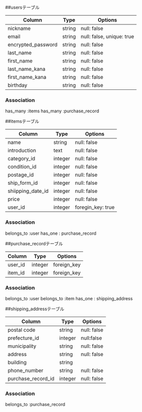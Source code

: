 ##usersテーブル
<!-- ユーザー情報 -->

|Column            |Type  |Options     |
|------------------|------|------------|
|nickname          |string|null: false |
|email             |string|null: false, unique: true |
|encrypted_password|string|null: false |
|last_name         |string|null: false |
|first_name        |string|null: false |
|last_name_kana    |string|null: false |
|first_name_kana   |string|null: false |
|birthday          |string|null: false |
<!-- 
ニックネーム
メールアドレス
パスワード
姓
名
姓（フリガナ）
名（フリガナ）
誕生日
 -->

### Association
has_many :items
has_many :purchase_record

##itemsテーブル
<!-- 商品情報 -->

|Column        |Type       |Options          |
|-----------------|--------|-----------------|
|name             |string  |null: false      |
|introduction     |text    |null: false      |
|category_id      |integer |null: false      |
|condition_id     |integer |null: false      |
|postage_id       |integer |null: false      |
|ship_form_id     |integer |null: false      |
|shiipping_date_id|integer |null: false      |
|price            |integer |null: false      |
|user_id          |integer |foregin_key: true|
<!-- 
画像
商品名
商品の説明
カテゴリー
商品の状態
配送料の負担
発送元の地域
発送までの日数
価格
ユーザーid
 -->

### Association
belongs_to :user
has_one : purchase_record


##purchase_recordテーブル
<!-- 購入記録 -->

|Column  |Type    |Options      |
|--------|--------|------------|
|user_id |integer |foreign_key |
|item_id |integer |foreign_key |

### Association
belongs_to :user
belongs_to :item
has_one : shipping_address

##shipping_addressテーブル
<!-- 住所（発送先) -->

|Column             |Type   |Options          |
|-------------------|-------|-----------------|
|postal code        |string |null: false      |
|prefecture_id      |integer|null:false       |
|municipality       |string |null: false      |
|address            |string |null: false      |
|building           |string |                 |
|phone_number       |string |null: false      |
|purchase_record_id |integer|null: false      |
<!--
 郵便番号
 都道府県
 市区町村
 番地
 建物名
 電話番号
 購入記録id
 -->

 ### Association
belongs_to :purchase_record
